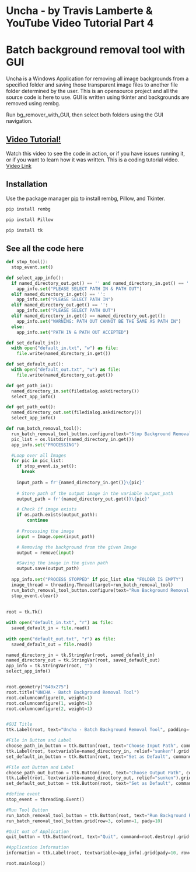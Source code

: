 # Uncha - by Travis Lamberte & YouTube Video Tutorial Part 4

# Batch background removal tool with GUI

Uncha is a Windows Application for removing all image backgrounds from a specified folder and saving those transparent image files to another file folder determined by the user. This is an opensource project and all the source code is here to use. GUI is written using tkinter and backgrounds are removed using rembg.

Run bg_remover_with_GUI, then select both folders using the GUI navigation.

## [Video Tutorial!](https://youtu.be/xK_40n2hVpg)

Watch this video to see the code in action, or if you have issues running it, or if you want to learn how it was written. This is a coding tutorial video. [Video Link](https://youtu.be/xK_40n2hVpg)

## Installation

Use the package manager [pip](https://pip.pypa.io/en/stable/) to install rembg, Pillow, and Tkinter.

```bash
pip install rembg
```

```bash
pip install Pillow
```

```bash
pip install tk
```


## See all the code here
```python
def stop_tool():
  stop_event.set()

def select_app_info():
  if named_directory_out.get() == '' and named_directory_in.get() == '':
    app_info.set("PLEASE SELECT PATH IN & PATH OUT")
  elif named_directory_in.get() == '':
    app_info.set("PLEASE SELECT PATH IN")
  elif named_directory_out.get() == '':
    app_info.set("PLEASE SELECT PATH OUT")
  elif named_directory_in.get() == named_directory_out.get():
    app_info.set("WARNING: PATH OUT CANNOT BE THE SAME AS PATH IN")
  else:
    app_info.set("PATH IN & PATH OUT ACCEPTED")

def set_default_in():
  with open("default_in.txt", "w") as file:
    file.write(named_directory_in.get())

def set_default_out():
  with open("default_out.txt", "w") as file:
    file.write(named_directory_out.get())

def get_path_in():
  named_directory_in.set(filedialog.askdirectory())
  select_app_info()

def get_path_out():
  named_directory_out.set(filedialog.askdirectory())
  select_app_info()

def run_batch_removal_tool():
  run_batch_removal_tool_button.configure(text="Stop Background Removal Tool", command=stop_tool)
  pic_list = os.listdir(named_directory_in.get())
  app_info.set("PROCESSING")

  #Loop over all Images
  for pic in pic_list:
    if stop_event.is_set():
      break
    
    input_path = fr'{named_directory_in.get()}\{pic}'
    
    # Store path of the output image in the variable output_path
    output_path = fr'{named_directory_out.get()}\{pic}'

    # Check if image exists
    if os.path.exists(output_path):
        continue
    
    # Processing the image
    input = Image.open(input_path)

    # Removing the background from the given Image
    output = remove(input)

    #Saving the image in the given path
    output.save(output_path)  
    
  app_info.set("PROCESS STOPPED" if pic_list else "FOLDER IS EMPTY")
  image_thread = threading.Thread(target=run_batch_removal_tool)
  run_batch_removal_tool_button.configure(text="Run Background Removal Tool", command=image_thread.start) 
  stop_event.clear()
  
  
root = tk.Tk()

with open("default_in.txt", "r") as file:
  saved_default_in = file.read()
  
with open("default_out.txt", "r") as file:
  saved_default_out = file.read()

named_directory_in = tk.StringVar(root, saved_default_in)
named_directory_out = tk.StringVar(root, saved_default_out)
app_info = tk.StringVar(root, "")
select_app_info()


root.geometry("640x275")
root.title("UNCHA - Batch Background Removal Tool")
root.columnconfigure(0, weight=1)
root.columnconfigure(1, weight=1)
root.columnconfigure(2, weight=1)


#GUI Title
ttk.Label(root, text="Uncha - Batch Background Removal Tool", padding=(30, 30)).grid(row=0, column=1)

#File in Button and Label
choose_path_in_button = ttk.Button(root, text="Choose Input Path", command=get_path_in).grid(pady=2, row=1, column=0, sticky="EW")
ttk.Label(root, textvariable=named_directory_in, relief="sunken").grid(row=1, column=1, sticky="EW")
set_default_in_button = ttk.Button(root, text="Set as Default", command=set_default_in).grid(row=1, column=2)

#File out Button and Label
choose_path_out_button = ttk.Button(root, text="Choose Output Path", command=get_path_out).grid(row=2, column=0, sticky="EW")
ttk.Label(root, textvariable=named_directory_out, relief="sunken").grid(row=2, column=1, sticky="EW")
set_default_out_button = ttk.Button(root, text="Set as Default", command=set_default_out).grid(row=2, column=2)

#define event
stop_event = threading.Event()

#Run Tool Button
run_batch_removal_tool_button = ttk.Button(root, text="Run Background Romoval Tool", command=threading.Thread(target=run_batch_removal_tool).start)
run_batch_removal_tool_button.grid(row=3, column=1, pady=10)

#Quit out of Application
quit_button = ttk.Button(root, text="Quit", command=root.destroy).grid(row=4, column=1)

#Application Information
information = ttk.Label(root, textvariable=app_info).grid(pady=10, row=5, column=1)

root.mainloop()

```
